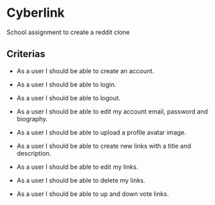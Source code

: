 # Cyberlink
School assignment to create a reddit clone


## Criterias
* As a user I should be able to create an account.

* As a user I should be able to login.

* As a user I should be able to logout.

* As a user I should be able to edit my account email, password and biography.

* As a user I should be able to upload a profile avatar image.

* As a user I should be able to create new links with a title and description.

* As a user I should be able to edit my links.

* As a user I should be able to delete my links.

* As a user I should be able to up and down vote links.
